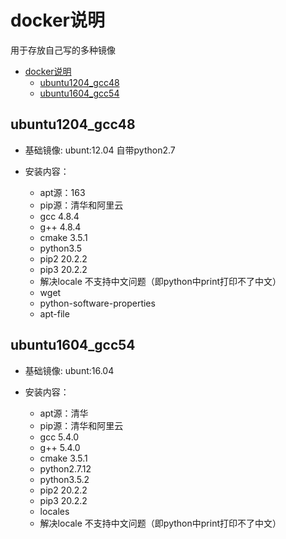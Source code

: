 # docker说明
用于存放自己写的多种镜像

<!-- TOC -->
- [docker说明](#docker说明)
  - [ubuntu1204_gcc48](#ubuntu1204_gcc48)
  - [ubuntu1604_gcc54](#ubuntu1604_gcc54)

## ubuntu1204_gcc48

* 基础镜像: ubunt:12.04 自带python2.7   

* 安装内容： 
  * apt源：163
  * pip源：清华和阿里云
  * gcc 4.8.4
  * g++ 4.8.4
  * cmake 3.5.1
  * python3.5
  * pip2 20.2.2
  * pip3 20.2.2
  * 解决locale 不支持中文问题（即python中print打印不了中文）
  * wget
  * python-software-properties 
  * apt-file


## ubuntu1604_gcc54

* 基础镜像: ubunt:16.04 

* 安装内容： 
  * apt源：清华
  * pip源：清华和阿里云
  * gcc 5.4.0
  * g++ 5.4.0
  * cmake 3.5.1
  * python2.7.12
  * python3.5.2
  * pip2 20.2.2
  * pip3 20.2.2
  * locales
  * 解决locale 不支持中文问题（即python中print打印不了中文）
